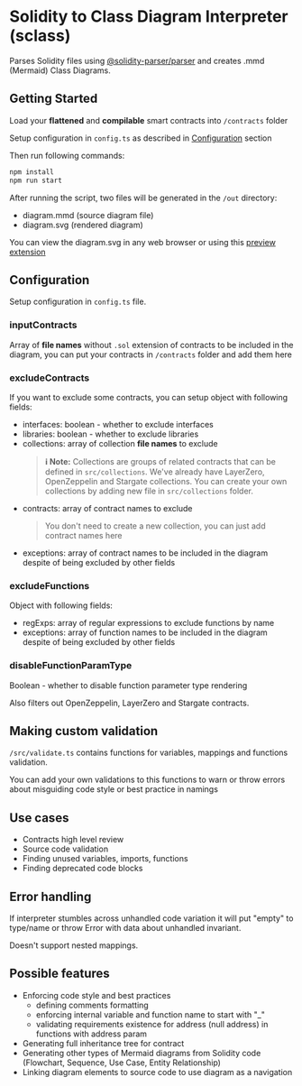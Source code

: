 # Solidity to Class Diagram Interpreter (sclass)

Parses Solidity files using [@solidity-parser/parser](https://www.npmjs.com/package/@solidity-parser/parser) and creates .mmd (Mermaid) Class Diagrams.

## Getting Started

Load your **flattened** and **compilable** smart contracts into `/contracts` folder

Setup configuration in `config.ts` as described in [Configuration](#configuration) section

Then run following commands:

```bash
npm install
npm run start
```

After running the script, two files will be generated in the `/out` directory:

-   diagram.mmd (source diagram file)
-   diagram.svg (rendered diagram)

You can view the diagram.svg in any web browser or using this [preview extension](https://marketplace.visualstudio.com/items?itemName=vitaliymaz.vscode-svg-previewer)

## Configuration

Setup configuration in `config.ts` file.

### inputContracts

Array of **file names** without `.sol` extension of contracts to be included in the diagram, you can put your contracts in `/contracts` folder and add them here

### excludeContracts

If you want to exclude some contracts, you can setup object with following fields:

-   interfaces: boolean - whether to exclude interfaces
-   libraries: boolean - whether to exclude libraries
-   collections: array of collection **file names** to exclude
    > **ℹ️ Note:** Collections are groups of related contracts that can be defined in `src/collections`. We've already have LayerZero, OpenZeppelin and Stargate collections. You can create your own collections by adding new file in `src/collections` folder.
-   contracts: array of contract names to exclude
    > You don't need to create a new collection, you can just add contract names here
-   exceptions: array of contract names to be included in the diagram despite of being excluded by other fields

### excludeFunctions

Object with following fields:

-   regExps: array of regular expressions to exclude functions by name
-   exceptions: array of function names to be included in the diagram despite of being excluded by other fields

### disableFunctionParamType

Boolean - whether to disable function parameter type rendering

Also filters out OpenZeppelin, LayerZero and Stargate contracts.

## Making custom validation

`/src/validate.ts` contains functions for variables, mappings and functions validation.

You can add your own validations to this functions to warn or throw errors about misguiding code style or best practice in namings

## Use cases

-   Contracts high level review
-   Source code validation
-   Finding unused variables, imports, functions
-   Finding deprecated code blocks

## Error handling

If interpreter stumbles across unhandled code variation it will put "empty" to type/name or throw Error with data about unhandled invariant.

Doesn't support nested mappings.

## Possible features

-   Enforcing code style and best practices
    -   defining comments formatting
    -   enforcing internal variable and function name to start with "\_"
    -   validating requirements existence for address (null address) in functions with address param
-   Generating full inheritance tree for contract
-   Generating other types of Mermaid diagrams from Solidity code (Flowchart, Sequence, Use Case, Entity Relationship)
-   Linking diagram elements to source code to use diagram as a navigation
